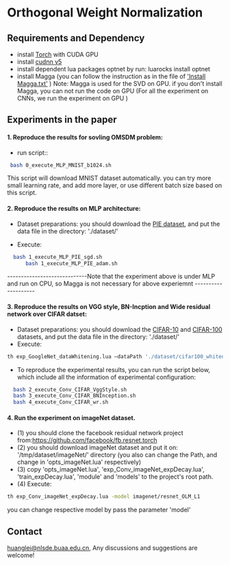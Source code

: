Orthogonal Weight Normalization
======================================
## Requirements and Dependency
* install [Torch](http://torch.ch) with CUDA GPU
* install [cudnn v5](http://torch.ch)
* install dependent lua packages optnet by run:
luarocks install optnet
* install Magga (you can follow the instruction as in the file of ['Install Magga.txt'](./Install_Magga.txt) )
	Note: Magga is used for the SVD on GPU. if you don't install Magga, you can not run the code on GPU (For all the experiment on CNNs, we run the experiment on GPU )

## Experiments in the paper

#### 1.  Reproduce the results for sovling OMSDM problem:

*	run script:: 
```Bash
 bash 0_execute_MLP_MNIST_b1024.sh
 ```
This script will download MNIST dataset automatically.
	you can try more small learning rate, and add more layer, or use different batch size based on this script.
	
#### 2. Reproduce the results on MLP architecture:
* Dataset preparations: you should download the [PIE dataset](https://www.dropbox.com/sh/5pkrtv02wemqxzp/AADlVOs3vDMOEsOpRFa20Uqha?dl=0), and put the data file in the directory: './dataset/'

* Execute:
```Bash
  bash 1_execute_MLP_PIE_sgd.sh   
	  bash 1_execute_MLP_PIE_adam.sh
 ```
-----------------------------Note that the experiment above is under MLP and run on CPU, so Magga is not necessary for above experiemnt --------------------
 
#### 3. Reproduce the results on VGG style, BN-Incption and Wide residual network over CIFAR datset: 

 *	Dataset preparations: you should download the [CIFAR-10](https://yadi.sk/d/eFmOduZyxaBrT) and [CIFAR-100](https://yadi.sk/d/ZbiXAegjxaBcM) datasets, and put the data file in the directory: './dataset/' 
 * Execute: 
```Bash
th exp_GoogleNet_dataWhitening.lua –dataPath './dataset/cifar100_whitened.t7'
 ```
  *	To reproduce the experimental results, you can run the script below, which include all the information of experimental configuration: 
```Bash
  bash 2_execute_Conv_CIFAR_VggStyle.sh  
  bash 3_execute_Conv_CIFAR_BNInception.sh 
  bash 4_execute_Conv_CIFAR_wr.sh  
 ```
 


#### 4. Run the experiment on imageNet dataset. 

 *  (1) you should clone the facebook residual network project from:https://github.com/facebook/fb.resnet.torch
 *  (2) you should download imageNet dataset and put it on: '/tmp/dataset/imageNet/' directory (you also can change the Path, and change in 'opts_imageNet.lua' respectively)
 *  (3) copy  'opts_imageNet.lua', 'exp_Conv_imageNet_expDecay.lua', 'train_expDecay.lua', 'module' and 'models' to the project's root path.
 *  (4)	Execute: 
```Bash
th exp_Conv_imageNet_expDecay.lua -model imagenet/resnet_OLM_L1
 ```
you can change respective model by pass  the parameter 'model'

## Contact
huanglei@nlsde.buaa.edu.cn, Any discussions and suggestions are welcome!

